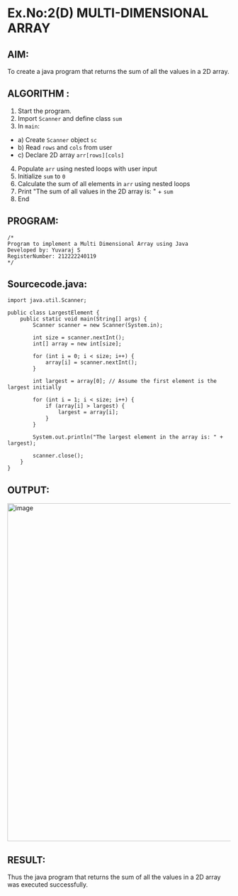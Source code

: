 # Ex.No:2(D) MULTI-DIMENSIONAL ARRAY

## AIM:
To create a java program that returns the sum of all the values in a 2D array.

## ALGORITHM :
1.	Start the program.
2.	Import `Scanner` and define class `sum`
3.	In `main`:
-	a) Create `Scanner` object `sc`
-	b) Read `rows` and `cols` from user
-	c) Declare 2D array `arr[rows][cols]`
4.	Populate `arr` using nested loops with user input
5.	Initialize `sum` to `0`
6.	Calculate the sum of all elements in `arr` using nested loops
7.	Print "The sum of all values in the 2D array is: " + `sum`
8.	End



## PROGRAM:
 ```
/*
Program to implement a Multi Dimensional Array using Java
Developed by: Yuvaraj S
RegisterNumber: 212222240119
*/
```

## Sourcecode.java:
```
import java.util.Scanner;

public class LargestElement {
    public static void main(String[] args) {
        Scanner scanner = new Scanner(System.in);

        int size = scanner.nextInt();
        int[] array = new int[size];

        for (int i = 0; i < size; i++) {
            array[i] = scanner.nextInt();
        }

        int largest = array[0]; // Assume the first element is the largest initially

        for (int i = 1; i < size; i++) {
            if (array[i] > largest) {
                largest = array[i];
            }
        }

        System.out.println("The largest element in the array is: " + largest);

        scanner.close();
    }
}

```







## OUTPUT:

<img width="761" alt="image" src="https://github.com/user-attachments/assets/815af82b-dc82-46f2-b13f-96ce82432fbd" />



## RESULT:
Thus the java program that returns the sum of all the values in a 2D array was executed successfully.


